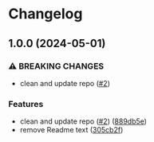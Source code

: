 # Changelog

## 1.0.0 (2024-05-01)


### ⚠ BREAKING CHANGES

* clean and update repo ([#2](https://github.com/Gmayer111/resume/issues/2))

### Features

* clean and update repo ([#2](https://github.com/Gmayer111/resume/issues/2)) ([889db5e](https://github.com/Gmayer111/resume/commit/889db5e66c4ee4ccb2b1a0520d3e3eb2230e4e3b))
* remove Readme text ([305cb2f](https://github.com/Gmayer111/resume/commit/305cb2fc7bbc1f3f54e0ceef36558a5fdecfe4bb))
